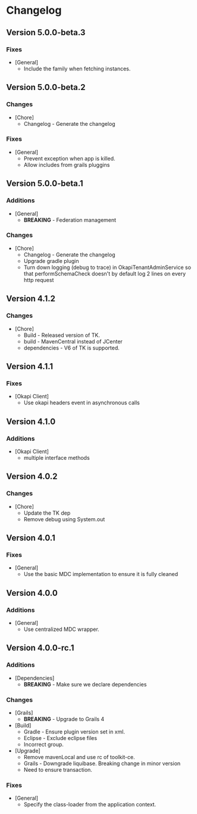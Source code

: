 # Changelog

## Version 5.0.0-beta.3

### Fixes
* [General]
	* Include the family when fetching instances.

## Version 5.0.0-beta.2

### Changes
* [Chore]
	* Changelog - Generate the changelog

### Fixes
* [General]
	* Prevent exception when app is killed.
	* Allow includes from grails pluggins

## Version 5.0.0-beta.1

### Additions
* [General]
	* **BREAKING** -  Federation management

### Changes
* [Chore]
	* Changelog - Generate the changelog
	* Upgrade gradle plugin
	* Turn down logging (debug to trace) in OkapiTenantAdminService so that performSchemaCheck doesn't by default log 2 lines on every http request

## Version 4.1.2

### Changes
* [Chore]
	* Build - Released version of TK.
	* build - MavenCentral instead of JCenter
	* dependencies - V6 of TK is supported.

## Version 4.1.1

### Fixes
* [Okapi Client]
	* Use okapi headers event in asynchronous calls

## Version 4.1.0

### Additions
* [Okapi Client]
	* multiple interface methods

## Version 4.0.2

### Changes
* [Chore]
	* Update the TK dep
	* Remove debug using System.out

## Version 4.0.1

### Fixes
* [General]
	* Use the basic MDC implementation to ensure it is fully cleaned

## Version 4.0.0

### Additions
* [General]
	* Use centralized MDC wrapper.

## Version 4.0.0-rc.1

### Additions
* [Dependencies]
	* **BREAKING** -  Make sure we declare dependencies

### Changes
* [Grails]
	* **BREAKING** -  Upgrade to Grails 4
* [Build]
	* Gradle - Ensure plugin version set in xml.
	* Eclipse - Exclude eclipse files
	* Incorrect group.
* [Upgrade]
	* Remove mavenLocal and use rc of toolkit-ce.
	* Grails - Downgrade liquibase. Breaking change in minor version
	* Need to ensure transaction.

### Fixes
* [General]
	* Specify the class-loader from the application context.